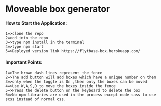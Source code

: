#  Moveable box generator
#### How to Start the Application:
```
1=>clone the repo
2=>cd into the repo
3=>type npm install in the terminal
4=>type npm start
5=>Deployed version link https://flytbase-box.herokuapp.com/
```
#### Important Points:
```
1=>The brown dash lines represent the fence
2=>The add button will add boxes which have a unique number on them
3=>only when the toggle is On ,then only the boxes can be moved
4=>Use W,A,S,D to move the boxes inside the fence
5=>Press the delete button on the keyboard to delete the box
6=>No npm libraries are used in the process except node sass to use scss instead of normal css.
```

